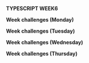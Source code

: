**TYPESCRIPT WEEK6**

**Week challenges (Monday)**



**Week challenges (Tuesday)**



**Week challenges (Wednesday)**


**Week challenges (Thursday)**
